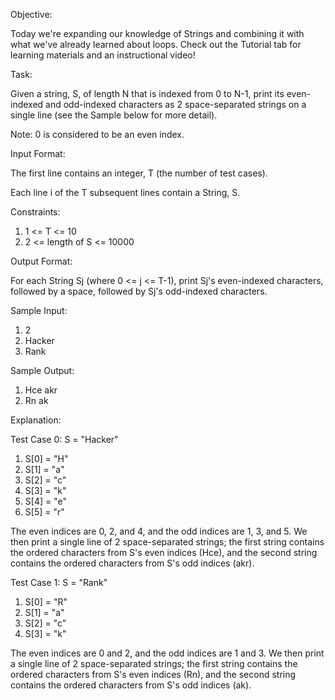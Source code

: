 Objective:

Today we're expanding our knowledge of Strings and combining it with what we've already learned about loops. Check out the Tutorial tab for learning materials and an instructional video!

Task:

Given a string, S, of length N that is indexed from 0 to N-1, print its even-indexed and odd-indexed characters as 2 space-separated strings on a single line (see the Sample below for more detail).

Note: 0 is considered to be an even index.

Input Format:

The first line contains an integer, T (the number of test cases).

Each line i of the T subsequent lines contain a String, S.

Constraints:
1.	1 <= T <= 10
1.	2 <= length of S <= 10000

Output Format:

For each String Sj (where 0 <= j <= T-1), print Sj's even-indexed characters, followed by a space, followed by Sj's odd-indexed characters.

Sample Input:

1.	2
1.	Hacker
1.	Rank

Sample Output:

1.	Hce akr
1.	Rn ak

Explanation:

Test Case 0: S = "Hacker"
1.	S[0] = "H"
1.	S[1] = "a"
1.	S[2] = "c"
1.	S[3] = "k"
1.	S[4] = "e"
1.	S[5] = "r"

The even indices are 0, 2, and 4, and the odd indices are 1, 3, and 5. We then print a single line of 2 space-separated strings; the first string contains the ordered characters from S's even indices (Hce), and the second string contains the ordered characters from S's odd indices (akr).

Test Case 1: S = "Rank" 
1.	S[0] = "R"
1.	S[1] = "a"
1.	S[2] = "c"
1.	S[3] = "k"

The even indices are 0 and 2, and the odd indices are 1 and 3. We then print a single line of 2 space-separated strings; the first string contains the ordered characters from S's even indices (Rn), and the second string contains the ordered characters from S's odd indices (ak).
